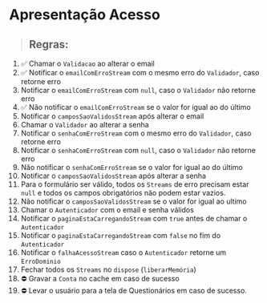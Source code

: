 # Apresentação Acesso

> ## Regras:

1.  ✅ Chamar o `Validacao` ao alterar o email
2.  ✅ Notificar o `emailComErroStream` com o mesmo erro do `Validador`, caso retorne erro
3.  Notificar o `emailComErroStream` com `null`, caso o `Validador` não retorne erro
4.  ✅ Não notificar o `emailComErroStream` se o valor for igual ao do último
5.  Notificar o `camposSaoValidosStream` após alterar o email
6.  Chamar o `Validador` ao alterar a senha
7.  Notificar o `senhaComErroStream` com o mesmo erro do `Validador`, caso retorne erro
8.  Notificar o `senhaComErroStream` com `null`, caso o `Validador` não retorne erro
9.  Não notificar o `senhaComErroStream`  se o valor for igual ao do último
10. Notificar o `camposSaoValidosStream` após alterar a senha
11. Para o formulário ser válido, todos os `Streams` de erro precisam estar `null` e todos os campos obrigatórios não podem estar vazios.
12. Não notificar o `camposSaoValidosStream` se o valor for igual ao ultimo
13. Chamar o `Autenticador` com o email e senha válidos
14. Notificar o `paginaEstaCarregandoStream` com `true` antes de chamar o `Autenticador`
15. Notificar o `paginaEstaCarregandoStream` com `false` no fim do `Autenticador`
16. Notificar o `falhaAcessoStream` caso o `Autenticador` retorne um `ErroDominio`
17. Fechar todos os `Streams` no `dispose` (`liberarMemória`)
18. ⛔ Gravar a `Conta` no cache em caso de sucesso
19. ⛔ Levar o usuário para a tela de Questionários em caso de sucesso.

